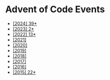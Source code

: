 # Advent of Code Events

- [[2024] 39*](2024)
- [[2023]  2*](2023)
- [[2022] 13*](2022)
- [[2021] ](2021)
- [[2020] ](2020)
- [[2019] ](2019)
- [[2018] ](2018)
- [[2017] ](2017)
- [[2016] ](2016)
- [[2015] 22*](2015)
